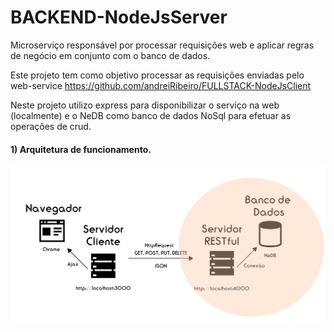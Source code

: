 # BACKEND-NodeJsServer
Microserviço responsável por processar requisições web e aplicar regras de negócio em conjunto com o banco de dados.

Este projeto tem como objetivo processar as requisições enviadas pelo web-service https://github.com/andreiRibeiro/FULLSTACK-NodeJsClient

Neste projeto utilizo express para disponibilizar o serviço na web (localmente) e o NeDB como banco de dados NoSql para efetuar as operações de crud.

#### 1) Arquitetura de funcionamento.

![](arquitetura.png)
